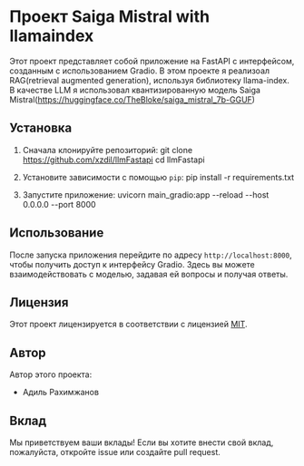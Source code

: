 # Проект Saiga Mistral with llamaindex

Этот проект представляет собой приложение на FastAPI с интерфейсом, созданным с использованием Gradio.
В этом проекте я реализоал RAG(retrieval augmented generation), используя библиотеку llama-index.
В качестве LLM я использовал квантизированную модель Saiga Mistral(https://huggingface.co/TheBloke/saiga_mistral_7b-GGUF)

## Установка

1. Сначала клонируйте репозиторий:
git clone https://github.com/xzdil/llmFastapi
cd llmFastapi

2. Установите зависимости с помощью `pip`:
pip install -r requirements.txt

3. Запустите приложение:
uvicorn main_gradio:app --reload --host 0.0.0.0 --port 8000


## Использование

После запуска приложения перейдите по адресу `http://localhost:8000`, чтобы получить доступ к интерфейсу Gradio.
Здесь вы можете взаимодействовать с моделью, задавая ей вопросы и получая ответы.

## Лицензия

Этот проект лицензируется в соответствии с лицензией [MIT](LICENSE).

## Автор

Автор этого проекта:

- Адиль Рахимжанов

## Вклад

Мы приветствуем ваши вклады! Если вы хотите внести свой вклад, пожалуйста, откройте issue или создайте pull request.



